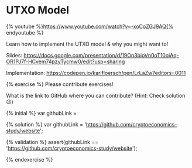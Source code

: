 # UTXO Model

{% youtube %}https://www.youtube.com/watch?v=-xoCoZGJ9AQ{% endyoutube %}

Learn how to implement the UTXO model & why you might want to!

Slides: https://docs.google.com/presentation/d/19On3bioVn0oT10oiAq-OR1PJ7f-HCvem74pzyTycmw0/edit?usp=sharing

Implementation: https://codepen.io/karlfloersch/pen/LrLaZw?editors=0011

{% exercise %}
Please contribute exercises!

What is the link to GitHub where you can contribute? (Hint: Check solution 😉)

{% initial %}
var githubLink =

{% solution %}
var githubLink = 'https://github.com/cryptoeconomics-study/website';

{% validation %}
assert(githubLink == 'https://github.com/cryptoeconomics-study/website');

{% endexercise %}
